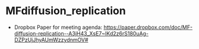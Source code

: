 # MFdiffusion_replication

- Dropbox Paper for meeting agenda: https://paper.dropbox.com/doc/MF-diffusion-replication--A3jH43_XsE7~IKd2z6rS180uAg-DZPzUjJhyAUmWzzydnmOV#
